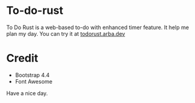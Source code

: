 # To-do-rust
To Do Rust is a web-based to-do with enhanced timer feature. It help me plan my day. You can try it at [todorust.arba.dev](https://todorust.arba.dev)

# Credit
- Bootstrap 4.4
- Font Awesome

Have a nice day.
